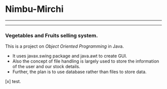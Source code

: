 # Nimbu-Mirchi
--------------
--------------
### Vegetables and Fruits selling system.

This is a project on *Object Oriented Programming* in Java.
* It uses javax.swing package and java.awt to create GUI.
* Also the concept of file handling is largely used to store the information of the user and our stock details.
* Further, the plan is to use database rather than files to store data.

[x] test.
